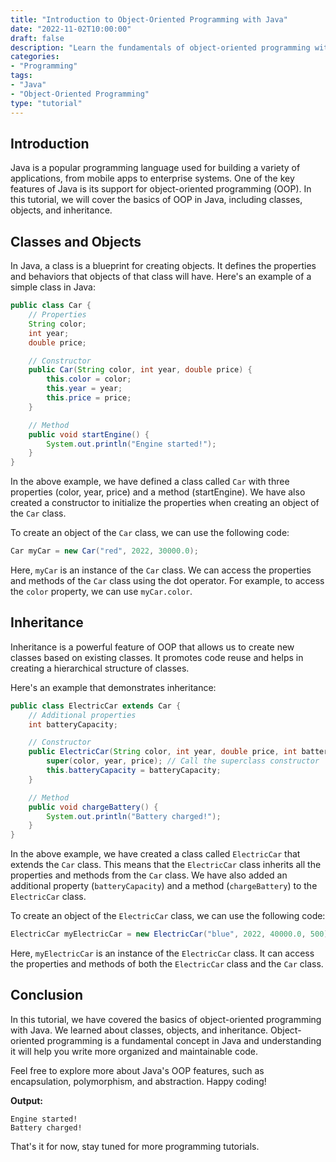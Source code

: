 ```yaml
--- 
title: "Introduction to Object-Oriented Programming with Java" 
date: "2022-11-02T10:00:00" 
draft: false 
description: "Learn the fundamentals of object-oriented programming with Java, including classes, objects, and inheritance." 
categories: 
- "Programming" 
tags: 
- "Java" 
- "Object-Oriented Programming" 
type: "tutorial" 
--- 
```


## Introduction

Java is a popular programming language used for building a variety of applications, from mobile apps to enterprise systems. One of the key features of Java is its support for object-oriented programming (OOP). In this tutorial, we will cover the basics of OOP in Java, including classes, objects, and inheritance.

## Classes and Objects

In Java, a class is a blueprint for creating objects. It defines the properties and behaviors that objects of that class will have. Here's an example of a simple class in Java:

```java
public class Car {
    // Properties
    String color;
    int year;
    double price;

    // Constructor
    public Car(String color, int year, double price) {
        this.color = color;
        this.year = year;
        this.price = price;
    }

    // Method
    public void startEngine() {
        System.out.println("Engine started!");
    }
}
```

In the above example, we have defined a class called `Car` with three properties (color, year, price) and a method (startEngine). We have also created a constructor to initialize the properties when creating an object of the `Car` class.

To create an object of the `Car` class, we can use the following code:

```java
Car myCar = new Car("red", 2022, 30000.0);
```

Here, `myCar` is an instance of the `Car` class. We can access the properties and methods of the `Car` class using the dot operator. For example, to access the `color` property, we can use `myCar.color`.

## Inheritance

Inheritance is a powerful feature of OOP that allows us to create new classes based on existing classes. It promotes code reuse and helps in creating a hierarchical structure of classes.

Here's an example that demonstrates inheritance:

```java
public class ElectricCar extends Car {
    // Additional properties
    int batteryCapacity;

    // Constructor
    public ElectricCar(String color, int year, double price, int batteryCapacity) {
        super(color, year, price); // Call the superclass constructor
        this.batteryCapacity = batteryCapacity;
    }

    // Method
    public void chargeBattery() {
        System.out.println("Battery charged!");
    }
}
```

In the above example, we have created a class called `ElectricCar` that extends the `Car` class. This means that the `ElectricCar` class inherits all the properties and methods from the `Car` class. We have also added an additional property (`batteryCapacity`) and a method (`chargeBattery`) to the `ElectricCar` class.

To create an object of the `ElectricCar` class, we can use the following code:

```java
ElectricCar myElectricCar = new ElectricCar("blue", 2022, 40000.0, 500);
```

Here, `myElectricCar` is an instance of the `ElectricCar` class. It can access the properties and methods of both the `ElectricCar` class and the `Car` class.

## Conclusion

In this tutorial, we have covered the basics of object-oriented programming with Java. We learned about classes, objects, and inheritance. Object-oriented programming is a fundamental concept in Java and understanding it will help you write more organized and maintainable code.

Feel free to explore more about Java's OOP features, such as encapsulation, polymorphism, and abstraction. Happy coding!

**Output:**

```
Engine started!
Battery charged!
```

That's it for now, stay tuned for more programming tutorials.
